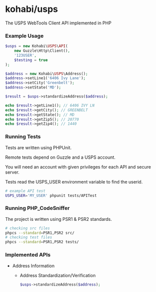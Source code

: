 kohabi/usps
========

The USPS WebTools Client API implemented in PHP

### Example Usage
```php
$usps = new Kohabi\USPS\API(
	new Guzzle\Http\Client(),
	'123USER',
	$testing = true
);

$address = new Kohabi\USPS\Address();
$address->setLine1('6406 Ivy Lane');
$address->setCity('Greenbelt');
$address->setState('MD');

$result = $usps->standardizeAddress($address);

echo $result->getLine1(); // 6406 IVY LN
echo $result->getCity(); // GREENBELT
echo $result->getState(); // MD
echo $result->getZip5(); // 20770
echo $result->getZip4(); // 1440
```

### Running Tests

Tests are written using PHPUnit.

Remote tests depend on Guzzle and a USPS account.

You will need an account with given privileges for each API and secure server.

Tests read the USPS_USER environment variable to find the userid.

```bash
# example API test
USPS_USER='MY_USER' phpunit tests/APITest
```

### Running PHP_CodeSniffer

The project is written using PSR1 & PSR2 standards.

```bash
# checking src files
phpcs --standard=PSR1,PSR2 src/
# checking test files
phpcs --standard=PSR1,PSR2 tests/
```

### Implemented APIs

- Address Information
	- Address Standardization/Verification

	  ```php
	  $usps->standardizeAddress($address);
	  ```
